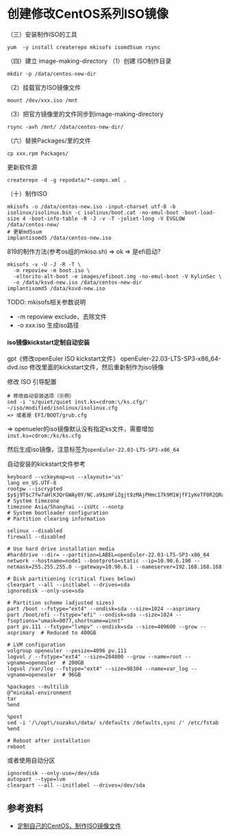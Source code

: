 # 创建修改CentOS系列ISO镜像

（三）安装制作ISO的工具
```
yum  -y install createrepo mkisofs isomd5sum rsync
```

（四）建立 image-making-directory
（1）创建 ISO制作目录
```
mkdir -p /data/centos-new-dir
```
（2）挂载官方ISO镜像文件
```
mount /dev/xxx.iso /mnt
```

（3）把官方镜像里的文件同步到image-making-directory
```
rsync -avh /mnt/ /data/centos-new-dir/
```

（六）替换Packages/里的文件
```
cp xxx.rpm Packages/
```

更新软件源
```
createrepo -d -g repodata/*-comps.xml .
```

（十）制作ISO
```
mkisofs -o /data/centos-new.iso -input-charset utf-8 -b isolinux/isolinux.bin -c isolinux/boot.cat -no-emul-boot -boot-load-size 4 -boot-info-table -R -J -v -T -joliet-long -V EVGLOW /data/centos-new/
# 更新md5sum
implantisomd5 /data/centos-new.iso
```

819的制作方法(参考os组的mkiso.sh) => ok
=> 是efi启动?
```
mkisofs -v -U -J -R -T \
  -m repoview -m boot.iso \
  -eltorito-alt-boot -e images/efiboot.img -no-emul-boot -V KylinSec \
  -o /data/ksvd-new.iso /data/centos-new-dir
implantisomd5 /data/ksvd-new.iso
```

TODO: mkisofs相关参数说明
- -m repoview
  exclude，去除文件
- -o xxx.iso
  生成iso路径

#### iso镜像kickstart定制自动安装

gpt《修改openEuler ISO kickstart文件》
openEuler-22.03-LTS-SP3-x86_64-dvd.iso
修改里面的kickstart文件，然后重新制作为iso镜像

修改 ISO 引导配置
```
# 修改自动安装选项（示例）
sed -i 's/quiet/quiet inst.ks=cdrom:\/ks.cfg/' ~/iso/modified/isolinux/isolinux.cfg
=> 或者是 EFI/BOOT/grub.cfg
```
=> openueler的iso镜像默认没有指定ks文件，需要增加`inst.ks=cdrom:/ks/ks.cfg`

然后生成iso镜像，注意标签为`openEuler-22.03-LTS-SP3-x86_64`

自动安装的kickstart文件参考
```
keyboard --vckeymap=us --xlayouts='us'
lang en_US.UTF-8
rootpw --iscrypted $y$j9T$c7fw7aHlK3QrGWAy0Y/NC.a9$zHFiZgjt9zMAjPHmc17k9M1WjfF1yKeTF0R2QRaHnQ/
# System timezone
timezone Asia/Shanghai --isUtc --nontp
# System bootloader configuration
# Partition clearing information

selinux --disabled
firewall --disabled

# Use hard drive installation media
#harddrive --dir= --partition=LABEL=openEuler-22.03-LTS-SP3-x86_64
network --hostname=node1 --bootproto=static --ip=10.90.6.190 --netmask=255.255.255.0 --gateway=10.90.6.1 --nameserver=192.168.168.168

# Disk partitioning (critical fixes below)
clearpart --all --initlabel --drives=sda
ignoredisk --only-use=sda

# Partition scheme (adjusted sizes)
part /boot --fstype="ext4" --ondisk=sda --size=1024 --asprimary
part /boot/efi --fstype="efi" --ondisk=sda --size=1024 --fsoptions="umask=0077,shortname=winnt"
part pv.111 --fstype="lvmpv" --ondisk=sda --size=409600 --grow --asprimary  # Reduced to 400GB

# LVM configuration
volgroup openeuler --pesize=4096 pv.111
logvol / --fstype="ext4" --size=204800 --grow --name=root --vgname=openeuler  # 200GB
logvol /var/log --fstype="ext4" --size=98304 --name=var_log --vgname=openeuler  # 96GB

%packages --multilib
@^minimal-environment
tar
%end

%post
sed -i '/\/opt\/suzaku\/data/ s/defaults /defaults,sync /' /etc/fstab
%end

# Reboot after installation
reboot
```

或者使用自动分区
```
ignoredisk --only-use=/dev/sda
autopart --type=lvm
clearpart --all --initlabel --drives=/dev/sda
```

## 参考资料

- [定制自己的CentOS，制作ISO镜像文件](https://blog.csdn.net/evglow/article/details/104040243)
